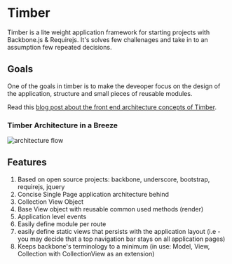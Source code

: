 # Timber

Timber is a lite weight application framework for starting projects with Backbone.js &amp; Requirejs.
It's solves few challenages and take in to an assumption few repeated decisions.

## Goals
One of the goals in timber is to make the deveoper focus on the design of the application, structure and small pieces of reusable modules.

Read this [blog post about the front end architecture concepts of Timber](http://orizens.com/wp/topics/backbone-js-for-large-scale-applications-ui-architecture/).

### Timber Architecture in a Breeze

![architecture flow](http://www.websequencediagrams.com/cgi-bin/cdraw?lz=VGltYmVyIC0gRnJvbnQgRW5kIEFyY2hpdGVjdHVyZQoKCkFwcCBSb3V0ZXItPkFwcCBNb2RlbDogcgAOBSB1cGRhdGVzIG1vZGVsIHdpdGggZGVzaXJlZCB2aWV3ADkFAC0FADcGVmlldzoAPQYgdHJpZ2dlcnMgY2hhbmdlIGV2ZW50IHRvAC8KVmlldwAsDHZpZXcgd2FpdHMgZm9yICJ1c2VyIiBpbnRlcmFjdGlvbgAnDwCBJAdWaWV3AIEbDgBPDwCBWQYAIgdtYXkgdXNlAIFZCHRvAIFdBwCBXQY&s=napkin)

## Features
1. Based on open source projects: backbone, underscore, bootstrap, requirejs, jquery
2. Concise Single Page application architecture behind
3. Collection View Object
4. Base View object with reusable common used methods (render)
5. Application level events
6. Easily define module per route
7. easily define static views that persists with the application layout (i.e - you may decide that a top navigation bar stays on all application pages)
8. Keeps backbone's terminology to a minimum (in use: Model, View, Collection with CollectionView as an extension)
